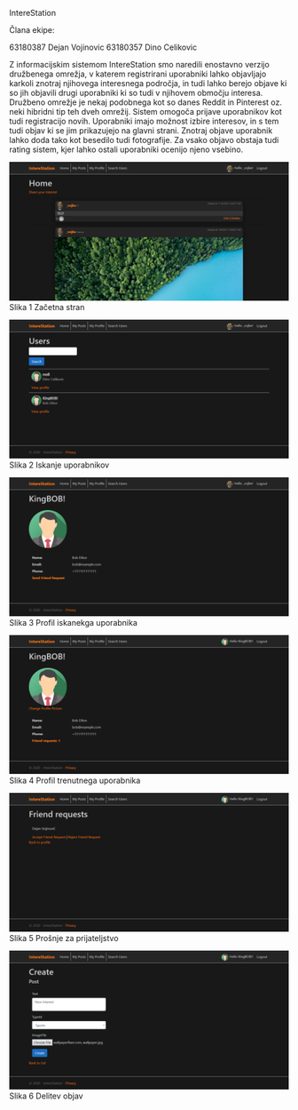 IntereStation

Člana ekipe:

63180387 Dejan Vojinovic
63180357 Dino Celikovic

Z informacijskim sistemom IntereStation smo naredili enostavno verzijo družbenega omrežja, v katerem registrirani uporabniki lahko objavljajo karkoli znotraj njihovega interesnega področja, in tudi lahko berejo objave ki so jih objavili drugi uporabniki ki so tudi v njihovem območju interesa. Družbeno omrežje je nekaj podobnega kot so danes Reddit in Pinterest oz. neki hibridni tip teh dveh omrežij. Sistem omogoča prijave uporabnikov kot tudi registracijo novih. Uporabniki imajo možnost izbire interesov, in s tem tudi objav ki se jim prikazujejo na glavni strani. Znotraj objave uporabnik lahko doda tako kot besedilo tudi fotografije. Za vsako objavo obstaja tudi rating sistem, kjer lahko ostali uporabniki ocenijo njeno vsebino.

![](images/1.png)
Slika 1 Začetna stran

![](images/3.png)
Slika 2 Iskanje uporabnikov

![](images/2.png)
Slika 3 Profil iskanekga uporabnika

![](images/4.png)
Slika 4 Profil trenutnega uporabnika

![](images/5.png)
Slika 5 Prošnje za prijateljstvo

![](images/6.png)
Slika 6 Delitev objav
